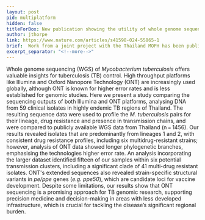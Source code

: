 ```yaml
---
layout: post
pid: multiplatform
hidden: false
titleForBox: New publication showing the utility of whole genome sequencing for informing TB drug resistance and transmission dynamics
author: jthorpe
link: https://www.nature.com/articles/s41598-024-55865-1
brief:  Work from a joint project with the Thailand MOPH has been published. It demonstrates the usefulness of whole genome sequencing for clinical and surveillance applications
excerpt_separator: "<!--more-->"
---
```


Whole genome sequencing (WGS) of <i>Mycobacterium tuberculosis</i> offers valuable insights for tuberculosis (TB) control. High throughput platforms like Illumina and Oxford Nanopore Technology (ONT) are increasingly used globally, although ONT is known for higher error rates and is less established for genomic studies. Here we present a study comparing the sequencing outputs of both Illumina and ONT platforms, analysing DNA from 59 clinical isolates in highly endemic TB regions of Thailand. The resulting sequence data were used to profile the <i>M. tuberculosis</i> pairs for their lineage, drug resistance and presence in transmission chains, and were compared to publicly available WGS data from Thailand (n = 1456). Our results revealed isolates that are predominantly from lineages 1 and 2, with consistent drug resistance profiles, including six multidrug-resistant strains; however, analysis of ONT data showed longer phylogenetic branches, emphasising the technologies higher error rate. An analysis incorporating the larger dataset identified fifteen of our samples within six potential transmission clusters, including a significant clade of 41 multi-drug resistant isolates. ONT's extended sequences also revealed strain-specific structural variants in <i>pe/ppe</i> genes (<i>e.g. ppe50</i>), which are candidate loci for vaccine development. Despite some limitations, our results show that ONT sequencing is a promising approach for TB genomic research, supporting precision medicine and decision-making in areas with less developed infrastructure, which is crucial for tackling the disease’s significant regional burden.